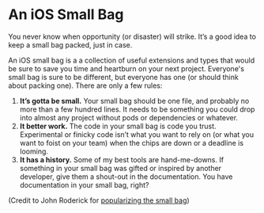 # An iOS Small Bag

You never know when opportunity (or disaster) will strike. It’s a good idea to keep a small bag packed, just in case.

An iOS small bag is a a collection of useful extensions and types that would be sure to save you time and heartburn on your next project. Everyone's small bag is sure to be different, but everyone has one (or should think about packing one). There are only a few rules:

1. __It’s gotta be small.__ Your small bag should be one file, and probably no more than a few hundred lines. It needs to be something you could drop into almost any project without pods or dependencies or whatever.
2. __It better work.__ The code in your small bag is code you trust. Experimental or finicky code isn’t what you want to rely on (or what you want to foist on your team) when the chips are down or a deadline is looming.
3. __It has a history.__ Some of my best tools are hand-me-downs. If something in your small bag was gifted or inspired by another developer, give them a shout-out in the documentation. You have documentation in your small bag, right?

(Credit to John Roderick for [popularizing the small bag](http://johnroderick.wikidot.com/rl133))
